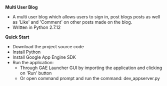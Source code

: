**Multi User Blog**

- A multi user blog which allows users to sign in, post blogs posts as well as 'Like' and 'Comment' on other posts made on the blog.
- Written in Python 2.7.12

**Quick Start**

- Download the project source code
- Install Python
- Install Google App Engine SDK
- Run the application:
    - Through GAE Launcher GUI by importing the application and clicking on 'Run' button
    - Or open command prompt and run the command: dev_appserver.py